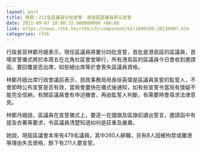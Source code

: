 ```yaml
---
layout: post
title: 特首：211名區議員分批宣誓　港島區區議員周五宣誓
date: 2021-09-07 10:00:32.000000000 +08:00
link: https://news.rthk.hk/rthk/ch/component/k2/1609398-20210907.htm
categories: rthk
---
```


行政長官林鄭月娥表示，現任區議員將要分四批宣誓，首批是港島區的區議員，首場宣誓儀式將於本周五在北角社區會堂舉行，所有港島區的區議員今日會收到邀請函，要回覆是否出席，如拒絕出席等於會喪失區議員資格。

林鄭月娥出席行政會議前表示，民政事務局局長徐英偉是區議員宣誓的監誓人，不會即時公布宣誓是否有效，當局會盡快在儀式後通知，如有些宣誓令當局有懷疑不能完全信納，有關區議員會有申述機會，再由監誓人判斷，有需要時會尋求法律意見。

林鄭月娥說，區議員在宣誓儀式上，要逐一在國旗及區旗前讀出誓言，邀請函中有提及衣著等要求，令區議員清楚知道如何是莊重及嚴肅。

她說，現屆區議會本來有479名議員，其中260人辭職，另有8人因被拘禁或離港等理由失去資格，餘下有211人要宣誓。
